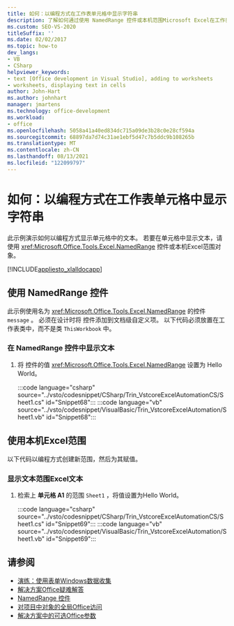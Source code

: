 ```yaml
---
title: 如何：以编程方式在工作表单元格中显示字符串
description: 了解如何通过使用 NamedRange 控件或本机范围Microsoft Excel在工作表单元格中以编程方式Excel字符串。
ms.custom: SEO-VS-2020
titleSuffix: ''
ms.date: 02/02/2017
ms.topic: how-to
dev_langs:
- VB
- CSharp
helpviewer_keywords:
- text [Office development in Visual Studio], adding to worksheets
- worksheets, displaying text in cells
author: John-Hart
ms.author: johnhart
manager: jmartens
ms.technology: office-development
ms.workload:
- office
ms.openlocfilehash: 5058a41a40ed834dc715a09de3b28c0e28cf594a
ms.sourcegitcommit: 68897da7d74c31ae1ebf5d47c7b5ddc9b108265b
ms.translationtype: MT
ms.contentlocale: zh-CN
ms.lasthandoff: 08/13/2021
ms.locfileid: "122099797"
---
```

# <a name="how-to-programmatically-display-a-string-in-a-worksheet-cell"></a>如何：以编程方式在工作表单元格中显示字符串
  此示例演示如何以编程方式显示单元格中的文本。 若要在单元格中显示文本，请使用 <xref:Microsoft.Office.Tools.Excel.NamedRange> 控件或本机Excel范围对象。

 [!INCLUDE[appliesto_xlalldocapp](../vsto/includes/appliesto-xlalldocapp-md.md)]

## <a name="use-a-namedrange-control"></a>使用 NamedRange 控件
 此示例使用名为 <xref:Microsoft.Office.Tools.Excel.NamedRange> 的控件 `message` 。 必须在设计时将 控件添加到文档级自定义项。 以下代码必须放置在工作表类中，而不是类 `ThisWorkbook` 中。

### <a name="to-display-text-in-a-namedrange-control"></a>在 NamedRange 控件中显示文本

1. 将 控件的值 <xref:Microsoft.Office.Tools.Excel.NamedRange> 设置为 Hello World。 

     :::code language="csharp" source="../vsto/codesnippet/CSharp/Trin_VstcoreExcelAutomationCS/Sheet1.cs" id="Snippet68":::
     :::code language="vb" source="../vsto/codesnippet/VisualBasic/Trin_VstcoreExcelAutomation/Sheet1.vb" id="Snippet68":::

## <a name="use-a-native-excel-range"></a>使用本机Excel范围
 以下代码以编程方式创建新范围，然后为其赋值。

### <a name="to-display-text-in-an-excel-range"></a>显示文本范围Excel文本

1. 检索上 **单元格 A1** 的范围 `Sheet1` ，将值设置为Hello World。

     :::code language="csharp" source="../vsto/codesnippet/CSharp/Trin_VstcoreExcelAutomationCS/Sheet1.cs" id="Snippet69":::
     :::code language="vb" source="../vsto/codesnippet/VisualBasic/Trin_VstcoreExcelAutomation/Sheet1.vb" id="Snippet69":::

## <a name="see-also"></a>请参阅
- [演练：使用表单Windows数据收集](../vsto/walkthrough-collecting-data-using-a-windows-form.md)
- [解决方案Office疑难解答](../vsto/troubleshooting-office-solutions.md)
- [NamedRange 控件](../vsto/namedrange-control.md)
- [对项目中对象的全局Office访问](../vsto/global-access-to-objects-in-office-projects.md)
- [解决方案中的可选Office参数](../vsto/optional-parameters-in-office-solutions.md)
